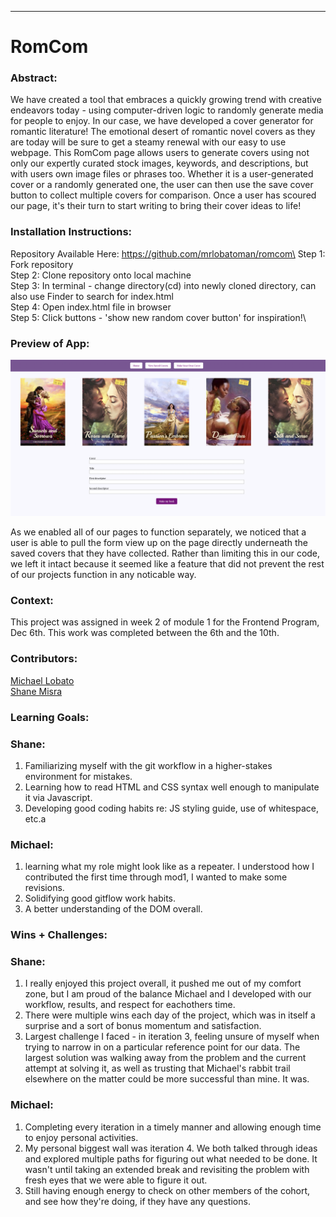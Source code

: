 ______________________________________________________  

# RomCom  

### Abstract:
[//]: <> (Briefly describe what you built and its features. What problem is the app solving? How does this application solve that problem?)

We have created a tool that embraces a quickly growing trend with creative endeavors today - using computer-driven logic to randomly generate media for people to enjoy. In our case, we have developed a cover generator for romantic literature! The emotional desert of romantic novel covers as they are today will be sure to get a steamy renewal with our easy to use webpage. This RomCom page allows users to generate covers using not only our expertly curated stock images, keywords, and descriptions, but with users own image files or phrases too. Whether it is a user-generated cover or a randomly generated one, the user can then use the save cover button to collect multiple covers for comparison. Once a user has scoured our page, it's their turn to start writing to bring their cover ideas to life!

### Installation Instructions:
[//]: <> (What steps does a person have to take to get your app cloned down and running?)

Repository Available Here: https://github.com/mrlobatoman/romcom\
Step 1: Fork repository\
Step 2: Clone repository onto local machine\
Step 3: In terminal - change directory(cd) into newly cloned directory, can also use Finder to search for index.html\
Step 4: Open index.html file in browser\
Step 5: Click buttons - 'show new random cover button' for inspiration!\

### Preview of App:
[//]: <> (Provide ONE gif or screenshot of your application - choose the "coolest" piece of functionality to show off.)

<img src='Dual View.png'>

As we enabled all of our pages to function separately, we noticed that a user is able to pull the form view up on the page directly underneath the saved covers that they have collected. Rather than limiting this in our code, we left it intact because it seemed like a feature that did not prevent the rest of our projects function in any noticable way. 

### Context:
[//]: <> (Give some context for the project here. How long did you have to work on it? How far into the Turing program are you?)

This project was assigned in week 2 of module 1 for the Frontend Program, Dec 6th. This work was completed between the 6th and the 10th. 

### Contributors:
[//]: <> (Who worked on this application? Link to their GitHubs.)

[Michael Lobato](https://github.com/mrlobatoman)\
[Shane Misra](https://github.com/sdmisra)

### Learning Goals:
[//]: <> (What were the learning goals of this project? What tech did you work with?)

### Shane:
1. Familiarizing myself with the git workflow in a higher-stakes environment for mistakes.
2. Learning how to read HTML and CSS syntax well enough to manipulate it via Javascript.
3. Developing good coding habits re: JS styling guide, use of whitespace, etc.a

### Michael:
1. learning what my role might look like as a repeater. I understood how I contributed the first time through mod1, I wanted to make some revisions.
2. Solidifying good gitflow work habits.
3. A better understanding of the DOM overall.

### Wins + Challenges:
[//]: <> (What are 2-3 wins you have from this project? What were some challenges you faced - and how did you get over them?)

### Shane:
1. I really enjoyed this project overall, it pushed me out of my comfort zone, but I am proud of the balance Michael and I developed with our workflow, results, and respect for eachothers time.
2. There were multiple wins each day of the project, which was in itself a surprise and a sort of bonus momentum and satisfaction.
3. Largest challenge I faced - in iteration 3, feeling unsure of myself when trying to narrow in on a particular reference point for our data. The largest solution was walking away from the problem and the current attempt at solving it, as well as trusting that Michael's rabbit trail elsewhere on the matter could be more successful than mine. It was.


### Michael:
1. Completing every iteration in a timely manner and allowing enough time to enjoy personal activities.
2. My personal biggest wall was iteration 4. We both talked through ideas and explored multiple paths for figuring out what needed to be done. It wasn't until taking an extended break and revisiting the problem with fresh eyes that we were able to figure it out.
3. Still having enough energy to check on other members of the cohort, and see how they're doing, if they have any questions.
